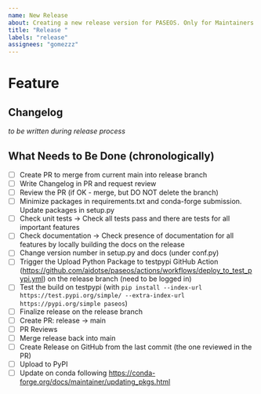 ```yaml
---
name: New Release
about: Creating a new release version for PASEOS. Only for Maintainers.
title: "Release "
labels: "release"
assignees: "gomezzz"
---
```


# Feature

## Changelog

_to be written during release process_

## What Needs to Be Done (chronologically)

- [ ] Create PR to merge from current main into release branch
- [ ] Write Changelog in PR and request review
- [ ] Review the PR (if OK - merge, but DO NOT delete the branch)
- [ ] Minimize packages in requirements.txt and conda-forge submission. Update packages in setup.py
- [ ] Check unit tests -> Check all tests pass and there are tests for all important features
- [ ] Check documentation -> Check presence of documentation for all features by locally building the docs on the release
- [ ] Change version number in setup.py and docs (under conf.py)
- [ ] Trigger the Upload Python Package to testpypi GitHub Action (https://github.com/aidotse/paseos/actions/workflows/deploy_to_test_pypi.yml) on the release branch (need to be logged in)
- [ ] Test the build on testpypi (with `pip install --index-url https://test.pypi.org/simple/ --extra-index-url https://pypi.org/simple paseos`)
- [ ] Finalize release on the release branch
- [ ] Create PR: release → main
- [ ] PR Reviews
- [ ] Merge release back into main
- [ ] Create Release on GitHub from the last commit (the one reviewed in the PR)
- [ ] Upload to PyPI
- [ ] Update on conda following https://conda-forge.org/docs/maintainer/updating_pkgs.html